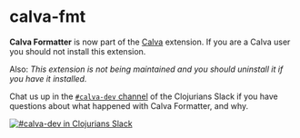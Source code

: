 # calva-fmt

**Calva Formatter** is now part of the [Calva](https://marketplace.visualstudio.com/items?itemName=cospaia.clojure4vscode) extension. If you are a Calva user you should not install this extension.

Also: *This extension is not being maintained and you should uninstall it if you have it installed.*

Chat us up in the [`#calva-dev` channel](https://clojurians.slack.com/messages/calva-dev/) of the Clojurians Slack if you have questions about what happened with Calva Formatter, and why.

[![#calva-dev in Clojurians Slack](https://img.shields.io/badge/clojurians-calva--dev-blue.svg?logo=slack)](https://clojurians.slack.com/messages/calva-dev/)
